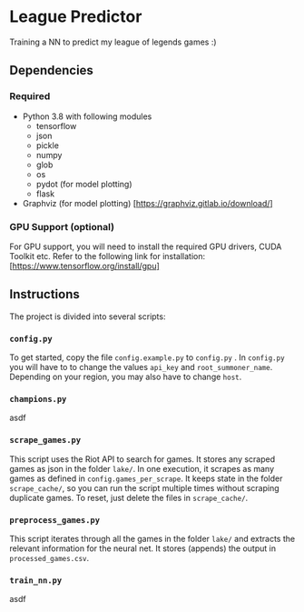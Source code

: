# League Predictor
Training a NN to predict my league of legends games :)

## Dependencies
### Required
- Python 3.8 with following modules
	- tensorflow
	- json
	- pickle
	- numpy
	- glob
	- os
	- pydot (for model plotting)
	- flask
- Graphviz (for model plotting) [https://graphviz.gitlab.io/download/]

### GPU Support (optional)
For GPU support, you will need to install the required GPU drivers, CUDA Toolkit etc. Refer to the following link for installation: [https://www.tensorflow.org/install/gpu]



## Instructions
The project is divided into several scripts:

### `config.py`
To get started, copy the file `config.example.py` to `config.py` . In `config.py` you will have to to change the values `api_key` and `root_summoner_name`. Depending on your region, you may also have to change `host`.

### `champions.py`
asdf

### `scrape_games.py`
This script uses the Riot API to search for games. It stores any scraped games as json in the folder `lake/`. In one execution, it scrapes as many games as defined in `config.games_per_scrape`. It keeps state in the folder `scrape_cache/`, so you can run the script multiple times without scraping duplicate games. To reset, just delete the files in `scrape_cache/`.

### `preprocess_games.py`
This script iterates through all the games in the folder `lake/` and extracts the relevant information for the neural net. It stores (appends) the output in `processed_games.csv`.

### `train_nn.py`
asdf
